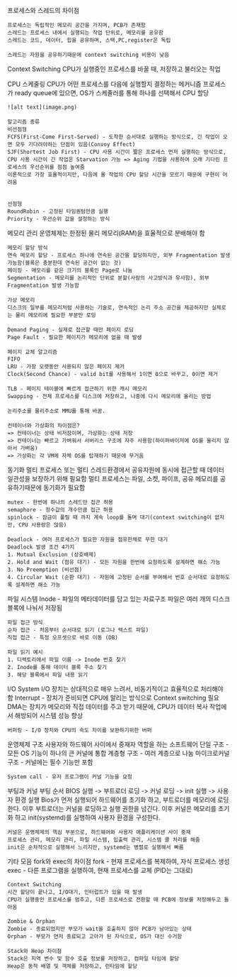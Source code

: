 프로세스와 스레드의 차이점

    프로세스는 독립적인 메모리 공간을 가지며, PCB가 존재함
    스레드는 프로세스 내에서 실행되는 작업 단위로, 메모리를 공유함
    스레드는 코드, 데이터, 힙을 공유하며, 스택,PC,register은 독립

    스레드는 자원을 공유하기때문에 context switching 비용이 낮음

Context Switching
    CPU가 실행중인 프로세스를 바꿀 때, 저장하고 불러오는 작업

CPU 스케줄링
    CPU가 어떤 프로세스를 다음에 실행할지 결정하는 메커니즘
    프로세스가 ready queue에 있으면, OS가 스케줄러를 통해 하나를 선택해서 CPU 할당

    ![alt text](image.png)

    알고리즘 종류
    비선점형
    FCFS(First-Come First-Served) - 도착한 순서대로 실행하는 방식으로, 긴 작업이 오면 모두 기다려야하는 단점이 있음(Convoy Effect)
    SJF(Shortest Job First) - CPU 사용 시간이 짧은 프로세스 먼저 실행하는 방식으로, CPU 사용 시간이 긴 작업은 Starvation 가능 => Aging 기법을 사용하여 오래 기다린 프로세스의 우선순위를 점점 높여줌
    이론적으로 가장 효율적이지만, 다음에 올 작업의 CPU 할당 시간을 모르기 때문에 구현이 어려움


    선점형
    RoundRobin - 고정된 타임퀀텀만큼 실행 
    Priority - 우선순위 값을 설정하는 방식

메모리 관리
    운영체제는 한정된 물리 메모리(RAM)을 효율적으로 분배해야 함

    메모리 할당 방식
    연속 메모리 할당 - 프로세스 하나에 연속된 공간을 할당하지만, 외부 Fragmentation 발생 가능함(블록은 충분한데 연속된 공간이 없는 것)
    페이징 - 메모리를 같은 크기의 블록인 Page로 나눔
    Segmentation - 메모리를 논리적인 단위로 분할(사람의 사고방식과 유사함), 외부 Fragmentation 발생 가능함

    가상 메모리
    디스크의 일부를 메모리처럼 사용하는 기술로, 연속적인 논리 주소 공간을 제공하지만 실제로는 물리 메모리에 필요한 부분만 로딩

    Demand Paging - 실제로 접근할 때만 페이지 로딩
    Page Fault - 필요한 페이지가 메모리에 없을 때 발생

    페이지 교체 알고리즘
    FIFO
    LRU - 가장 오랫동안 사용되지 않은 페이지 제거
    Clock(Second Chance) - valid bit를 사용해서 1이면 0으로 바꾸고, 0이면 제거
    
    TLB - 페이지 테이블에 빠르게 접근하기 위한 캐시 메모리
    Swapping - 전체 프로세스를 디스크에 저장하고, 나중에 다시 메모리에 올리는 방법     

    논리주소를 물리주소로 MMU를 통해 바꿈.

    컨테이너와 가상화의 차이점은?
    => 컨테이너는 상태 비저장이며, 가상화는 상태 저장
    => 컨테이너는 빠르고 가벼워서 서버리스 구조에 자주 사용함(하이퍼바이저에 OS를 올리지 않아서 가벼움)
    => 가상화는 각 VM에 자체 OS를 탑재하기 때문에 무거움

동기화 
    멀티 프로세스 또는 멀티 스레드환경에서 공유자원에 동시에 접근할 때 데이터 일관성을 보장하기 위해 필요함
    멀티 프로세스는 파일, 소켓, 파이프, 공유 메모리를 공유하기때문에 동기화가 필요함

    mutex - 한번에 하나의 스레드만 접근 허용
    semaphore - 정수값의 개수만큼 접근 허용
    spinlock - 잠금이 풀릴 때 까지 계속 loop를 돌며 대기(context switching이 없지만, CPU 사용량은 많음)

    Deadlock - 여러 프로세스가 필요한 자원을 점유한채로 무한 대기
    Deadlock 발생 조건 4가지
    1. Mutual Exclusion (상호배제)
    2. Hold and Wait (점유 대기) - 모든 자원을 한번에 요청하도록 설계하면 해소 가능
    3. No Preemption (비선점) 
    4. Circular Wait (순환 대기) - 자원에 고정된 순서를 부여해서 번호 순서대로 요청하도록 설계하면 해소 가능

파일 시스템
    Inode - 파일의 메타데이터를 담고 있는 자료구조
    파일은 여러 개의 디스크 블록에 나눠서 저장됨

    파일 접근 방식
    순차 접근 - 처음부터 순서대로 읽기 (로그나 텍스트 파일)
    직접 접근 - 특정 오프셋으로 바로 이동 (DB)

    파일 읽기 예시
    1. 디렉토리에서 파일 이름 -> Inode 번호 찾기
    2. Inode를 통해 데이터 블록 주소 찾기
    3. 해당 블록에서 파일 내용 읽기

I/O System
    I/O 장치는 상대적으로 매우 느려서, 비동기적이고 효율적으로 처리해야 함
    Interrupt - 장치가 준비되면 CPU에 알리는 방식으로 Context switching 필요
    DMA는 장치가 메모리와 직접 데이터를 주고 받기 때문에, CPU가 데이터 복사 작업에서 해방되어 시스템 성능 향상

    버퍼링 - I/O 장치와 CPU의 속도 차이를 보완하기위한 버퍼

운영체제 구조
    사용자와 하드웨어 사이에서 중재자 역할을 하는 소프트웨어
    단일 구조 - 모든 OS 기능이 하나의 큰 커널에 통합
    계층형 구조 - 여러 계층으로 나눔
    마이크로커널 구조 - 커널에는 필수 기능만 포함

    System call - 유저 프로그램이 커널 기능을 요청
    
부팅과 커널
    부팅 순서
    BIOS 실행 -> 부트로더 로딩 -> 커널 로딩 -> init 실행 -> 사용자 환경 실행
    Bios가 먼저 실행되어 하드웨어를 초기화 하고, 부트로더를 메모리에 로딩한다. 이후 부트로더는 커널을 로딩하고 실행 권한을 넘긴다. 이후 커널은 메모리를 초기화 하고 init(systemd)를 실행하여 사용자 환경을 구성한다.

    커널은 운영체제의 핵심 부분으로, 하드웨어와 사용자 애플리케이션 사이 중재
    프로세스 관리, 메모리 관리, 파일 시스템, 입출력 관리, 시스템 콜 처리를 해줌
    init은 순차적으로 실행해서 느리지만, systemd는 병렬로 실행해서 빠름

기타 모음
    fork와 exec의 차이점
    fork - 현재 프로세스를 복제하여, 자식 프로세스 생성
    exec - 다른 프로그램을 실행하여, 현재 프로세스를 교체 (PID는 그대로)

    Context Switching
    시간 할당이 끝나고, I/O대기, 인터럽트가 있을 때 발생
    CPU가 실행중인 프로세스를 멈추고, 다른 프로세스로 전환할 때 PCB에 정보를 저장해두고 돌아옴

    Zombie & Orphan
    Zombie - 종료되었지만 부모가 wait을 호출하지 않아 PCB가 남아있는 상태
    Orphan - 부모가 먼저 종료되고 고아가 된 자식으로, OS가 대신 수거함

    Stack와 Heap 차이점
    Stack은 지역 변수 및 함수 호출 정보를 저장하고, 컴파일 타임에 할당
    Heap은 동적 배열 및 객체를 저장하고, 런타임에 할당
